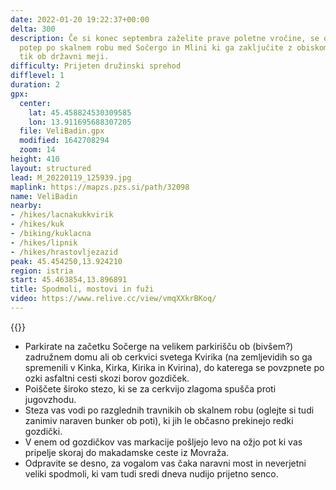 ```yaml
---
date: 2022-01-20 19:22:37+00:00
delta: 300
description: Če si konec septembra zaželite prave poletne vročine, se odpravite na
  potep po skalnem robu med Sočergo in Mlini ki ga zaključite z obiskom ogromnih spodmolov
  tik ob državni meji.
difficulty: Prijeten družinski sprehod
difflevel: 1
duration: 2
gpx:
  center:
    lat: 45.458824530309585
    lon: 13.911695688307205
  file: VeliBadin.gpx
  modified: 1642708294
  zoom: 14
height: 410
layout: structured
lead: M_20220119_125939.jpg
maplink: https://mapzs.pzs.si/path/32098
name: VeliBadin
nearby:
- /hikes/lacnakukkvirik
- /hikes/kuk
- /biking/kuklacna
- /hikes/lipnik
- /hikes/hrastovljezazid
peak: 45.454250,13.924210
region: istria
start: 45.463854,13.896891
title: Spodmoli, mostovi in fuži
video: https://www.relive.cc/view/vmqXXkrBKoq/
---
```

{{<hike-details description="yes">}}

* Parkirate na začetku Sočerge na velikem parkirišču ob (bivšem?) zadružnem domu ali ob cerkvici svetega Kvirika (na zemljevidih so ga spremenili v Kinka, Kirka, Kirika in Kvirina), do katerega se povzpnete po ozki asfaltni cesti skozi borov gozdiček.
* Poiščete široko stezo, ki se za cerkvijo zlagoma spušča proti jugovzhodu.
* Steza vas vodi po razglednih travnikih ob skalnem robu (oglejte si tudi zanimiv naraven bunker ob poti), ki jih le občasno prekinejo redki gozdički.
* V enem od gozdičkov vas markacije pošljejo levo na ožjo pot ki vas pripelje skoraj do makadamske ceste iz Movraža.
* Odpravite se desno, za vogalom vas čaka naravni most in neverjetni veliki spodmoli, ki vam tudi sredi dneva nudijo prijetno senco.
